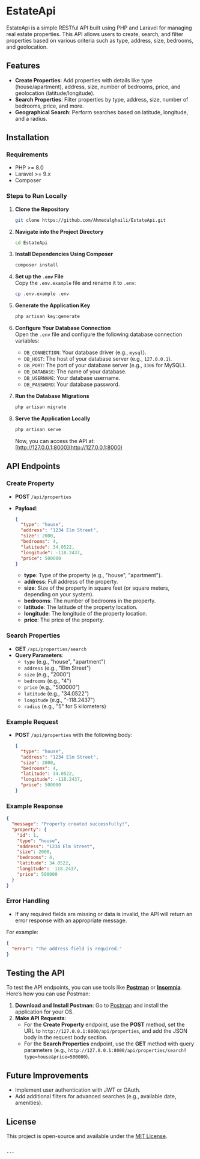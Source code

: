 

# EstateApi

EstateApi is a simple RESTful API built using PHP and Laravel for managing real estate properties. This API allows users to create, search, and filter properties based on various criteria such as type, address, size, bedrooms, and geolocation.

## Features
- **Create Properties**: Add properties with details like type (house/apartment), address, size, number of bedrooms, price, and geolocation (latitude/longitude).
- **Search Properties**: Filter properties by type, address, size, number of bedrooms, price, and more.
- **Geographical Search**: Perform searches based on latitude, longitude, and a radius.

## Installation

### Requirements
- PHP >= 8.0
- Laravel >= 9.x
- Composer

### Steps to Run Locally

1. **Clone the Repository**
   ```bash
   git clone https://github.com/Ahmedalghaili/EstateApi.git
   ```

2. **Navigate into the Project Directory**
   ```bash
   cd EstateApi
   ```

3. **Install Dependencies Using Composer**
   ```bash
   composer install
   ```

4. **Set up the `.env` File**  
   Copy the `.env.example` file and rename it to `.env`:
   ```bash
   cp .env.example .env
   ```

5. **Generate the Application Key**
   ```bash
   php artisan key:generate
   ```

6. **Configure Your Database Connection**  
   Open the `.env` file and configure the following database connection variables:
   - `DB_CONNECTION`: Your database driver (e.g., `mysql`).
   - `DB_HOST`: The host of your database server (e.g., `127.0.0.1`).
   - `DB_PORT`: The port of your database server (e.g., `3306` for MySQL).
   - `DB_DATABASE`: The name of your database.
   - `DB_USERNAME`: Your database username.
   - `DB_PASSWORD`: Your database password.

7. **Run the Database Migrations**
   ```bash
   php artisan migrate
   ```

8. **Serve the Application Locally**
   ```bash
   php artisan serve
   ```

   Now, you can access the API at:  
   [http://127.0.0.1:8000](http://127.0.0.1:8000)

## API Endpoints

### Create Property
- **POST** `/api/properties`
- **Payload**:
    ```json
    {
      "type": "house",
      "address": "1234 Elm Street",
      "size": 2000,
      "bedrooms": 4,
      "latitude": 34.0522,
      "longitude": -118.2437,
      "price": 500000
    }
    ```

    - **type**: Type of the property (e.g., "house", "apartment").
    - **address**: Full address of the property.
    - **size**: Size of the property in square feet (or square meters, depending on your system).
    - **bedrooms**: The number of bedrooms in the property.
    - **latitude**: The latitude of the property location.
    - **longitude**: The longitude of the property location.
    - **price**: The price of the property.

### Search Properties
- **GET** `/api/properties/search`
- **Query Parameters**: 
    - `type` (e.g., "house", "apartment")
    - `address` (e.g., "Elm Street")
    - `size` (e.g., "2000")
    - `bedrooms` (e.g., "4")
    - `price` (e.g., "500000")
    - `latitude` (e.g., "34.0522")
    - `longitude` (e.g., "-118.2437")
    - `radius` (e.g., "5" for 5 kilometers)

### Example Request

- **POST** `/api/properties` with the following body:
    ```json
    {
      "type": "house",
      "address": "1234 Elm Street",
      "size": 2000,
      "bedrooms": 4,
      "latitude": 34.0522,
      "longitude": -118.2437,
      "price": 500000
    }
    ```

### Example Response
```json
{
  "message": "Property created successfully!",
  "property": {
    "id": 1,
    "type": "house",
    "address": "1234 Elm Street",
    "size": 2000,
    "bedrooms": 4,
    "latitude": 34.0522,
    "longitude": -118.2437,
    "price": 500000
  }
}
```

### Error Handling
- If any required fields are missing or data is invalid, the API will return an error response with an appropriate message.
  
For example:
```json
{
  "error": "The address field is required."
}
```

## Testing the API

To test the API endpoints, you can use tools like **[Postman](https://www.postman.com/)** or **[Insomnia](https://insomnia.rest/)**. Here’s how you can use Postman:

1. **Download and Install Postman**: Go to [Postman](https://www.postman.com/downloads/) and install the application for your OS.
2. **Make API Requests**:
   - For the **Create Property** endpoint, use the **POST** method, set the URL to `http://127.0.0.1:8000/api/properties`, and add the JSON body in the request body section.
   - For the **Search Properties** endpoint, use the **GET** method with query parameters (e.g., `http://127.0.0.1:8000/api/properties/search?type=house&price=500000`).

## Future Improvements
- Implement user authentication with JWT or OAuth.
- Add additional filters for advanced searches (e.g., available date, amenities).

## License
This project is open-source and available under the [MIT License](LICENSE).
```

---

